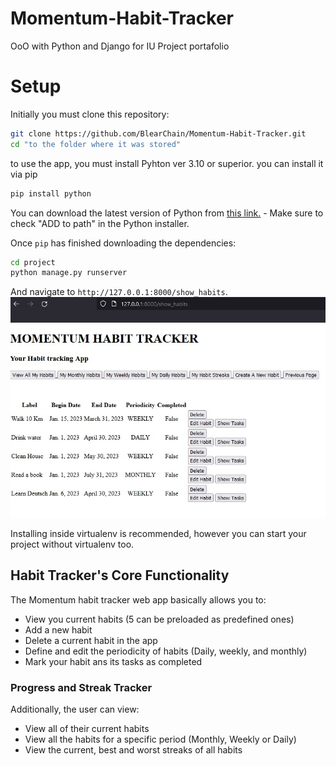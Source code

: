 # Momentum-Habit-Tracker
OoO with Python and Django for IU Project portafolio

# Setup

Initially you must clone this repository:

```sh
git clone https://github.com/BlearChain/Momentum-Habit-Tracker.git
cd "to the folder where it was stored"
```

to use the app, you must install Pyhton ver 3.10 or superior.
you can install it via pip 
```sh
pip install python
```
You can download the latest version of Python from [this link.](https://www.python.org/downloads/) - Make sure to check "ADD to path" in the Python installer. 

Once `pip` has finished downloading the dependencies:
```sh
cd project
python manage.py runserver
```
And navigate to `http://127.0.0.1:8000/show_habits`.
![Main_page](https://github.com/BlearChain/Momentum-Habit-Tracker/blob/main/__screenshots/View%20all%20habits.jpg?raw=true)

Installing inside virtualenv is recommended, however you can start your project without virtualenv too.

## Habit Tracker's Core Functionality
The Momentum habit tracker web app basically allows you to:
* View you current habits (5 can be preloaded as predefined ones)
* Add a new habit 
* Delete a current habit in the app
* Define and edit the periodicity of habits (Daily, weekly, and monthly)
* Mark your habit ans its tasks as completed

### Progress and Streak Tracker
Additionally, the user can view:
* View all of their current habits
* View all the habits for a specific period (Monthly, Weekly or Daily)
* View the current, best and worst streaks of all habits



